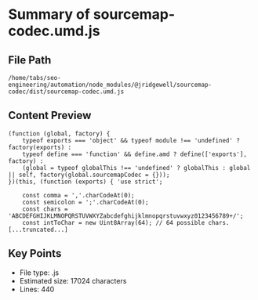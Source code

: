 # Summary of sourcemap-codec.umd.js
  
## File Path
`/home/tabs/seo-engineering/automation/node_modules/@jridgewell/sourcemap-codec/dist/sourcemap-codec.umd.js`

## Content Preview
```
(function (global, factory) {
    typeof exports === 'object' && typeof module !== 'undefined' ? factory(exports) :
    typeof define === 'function' && define.amd ? define(['exports'], factory) :
    (global = typeof globalThis !== 'undefined' ? globalThis : global || self, factory(global.sourcemapCodec = {}));
})(this, (function (exports) { 'use strict';

    const comma = ','.charCodeAt(0);
    const semicolon = ';'.charCodeAt(0);
    const chars = 'ABCDEFGHIJKLMNOPQRSTUVWXYZabcdefghijklmnopqrstuvwxyz0123456789+/';
    const intToChar = new Uint8Array(64); // 64 possible chars.
[...truncated...]
```

## Key Points
- File type: .js
- Estimated size: 17024 characters
- Lines: 440
